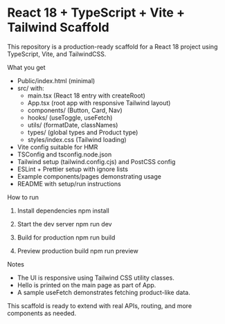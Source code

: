 # React 18 + TypeScript + Vite + Tailwind Scaffold

This repository is a production-ready scaffold for a React 18 project using TypeScript, Vite, and TailwindCSS.

What you get
- Public/index.html (minimal)
- src/ with:
  - main.tsx (React 18 entry with createRoot)
  - App.tsx (root app with responsive Tailwind layout)
  - components/ (Button, Card, Nav)
  - hooks/ (useToggle, useFetch)
  - utils/ (formatDate, classNames)
  - types/ (global types and Product type)
  - styles/index.css (Tailwind loading)
- Vite config suitable for HMR
- TSConfig and tsconfig.node.json
- Tailwind setup (tailwind.config.cjs) and PostCSS config
- ESLint + Prettier setup with ignore lists
- Example components/pages demonstrating usage
- README with setup/run instructions

How to run
1. Install dependencies
   npm install

2. Start the dev server
   npm run dev

3. Build for production
   npm run build

4. Preview production build
   npm run preview

Notes
- The UI is responsive using Tailwind CSS utility classes.
- Hello is printed on the main page as part of App.
- A sample useFetch demonstrates fetching product-like data.

This scaffold is ready to extend with real APIs, routing, and more components as needed.
